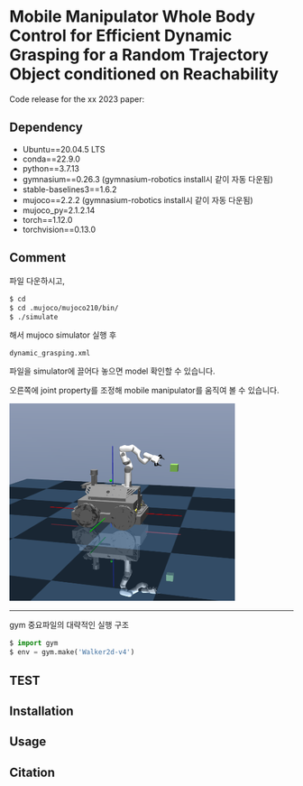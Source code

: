 # Mobile Manipulator Whole Body Control for Efficient Dynamic Grasping for a Random Trajectory Object conditioned on Reachability
Code release for the xx 2023 paper:
## Dependency
* Ubuntu==20.04.5 LTS
* conda==22.9.0
* python==3.7.13
* gymnasium==0.26.3 (gymnasium-robotics install시 같이 자동 다운됨)
* stable-baselines3==1.6.2
* mujoco==2.2.2 (gymnasium-robotics install시 같이 자동 다운됨)
* mujoco_py=2.1.2.14
* torch==1.12.0
* torchvision==0.13.0
## Comment
파일 다운하시고, 
```
$ cd
$ cd .mujoco/mujoco210/bin/
$ ./simulate
```
해서 mujoco simulator 실행 후 
```
dynamic_grasping.xml
```
파일을 simulator에 끌어다 놓으면 model 확인할 수 있습니다.

오른쪽에 joint property를 조정해 mobile manipulator를 움직여 볼 수 있습니다.

<img src="./figures/Mobile_Manipulator.png" width= "400px" height="350px" alt="Mobile Manipulator"></img>

---
gym 중요파일의 대략적인 실행 구조
```python
$ import gym
$ env = gym.make('Walker2d-v4')
```
## TEST

## Installation


## Usage

## Citation
